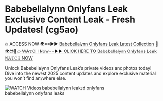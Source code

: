 # Babebellalynn Onlyfans Leak Exclusive Content Leak - Fresh Updates! (cg5ao)

🔥 ACCESS NOW 🌍==►► <a href="https://tinyurl.com/3fjeunct" rel="nofollow">Babebellalynn Onlyfans Leak Latest Collection</a></h3>
[🔴🌍📺📱👉WA𝚃CH Now==►► CLICK HERE TO Babebellalynn Onlyfans Leak 𝚆𝙰𝚃𝙲𝙷 NOW](https://tinyurl.com/3fjeunct)

Unlock Babebellalynn Onlyfans Leak's private videos and photos today! Dive into the newest 2025 content updates and explore exclusive material you won’t find anywhere else.


<a href="https://tinyurl.com/3fjeunct" rel="nofollow" data-target="animated-image.originalLink"><img src="https://camo.githubusercontent.com/8a4f000d20f83aca3bf7ec5f350d767afa0574a8a352519fd8cfa583a6f93a33/68747470733a2f2f692e696d6775722e636f6d2f644a486b345a712e676966" alt="WATCH Videos" data-canonical-src="https://i.imgur.com/dJHk4Zq.gif" style="max-width: 100%; display: inline-block;" data-target="animated-image.originalImage"></a>
babebellalynn leaked onlyfans<br>
babebellalynn onlyfans leaks